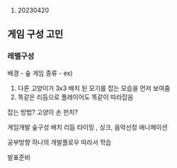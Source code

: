 1. 20230420
## 게임 구성 고민

### 레벨구성 
배경 - 숲
게임 종류 - 
ex)
1. 다른 고양이가 3x3 배치 된 모기를 잡는 모습을 먼저 보여줌
2. 똑같은 리듬으로 플레이어도 똑같이 따라잡음

잡는 방법?
고양이 손
펀치?


게임개발
숲구성
배치
리듬 타이밍 , 싱크, 음악선정
애니메이션

공부방향
하나의 개발플로우 따라서 학습



발표준비